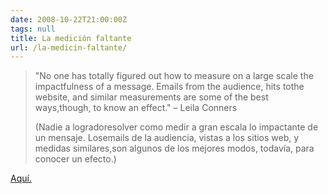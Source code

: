 ```yaml
---
date: 2008-10-22T21:00:00Z
tags: null
title: La medición faltante
url: /la-medicin-faltante/
---
```


<div xmlns="http://www.w3.org/1999/xhtml"><blockquote>"No one has totally figured out how to measure on a large scale the impactfulness of a message. Emails from the audience, hits tothe website, and similar measurements are some of the best ways,though, to know an effect." – Leila Conners(Nadie a logradoresolver como medir a gran escala lo impactante de un mensaje. Losemails de la audiencia, vistas a los sitios web, y medidas similares,son algunos de los mejores modos, todavía, para conocer un efecto.)</blockquote><a href="http://www.treehugger.com/files/2008/10/bioneers-how-to-use-digital-media-as-environmental-activism.php">Aquí.</a></div>